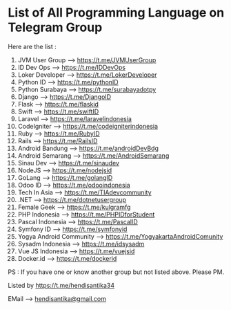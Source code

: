 # List of All Programming Language on Telegram Group


Here are the list :
1. JVM User Group 	--> https://t.me/JVMUserGroup
2. ID Dev Ops 		--> https://t.me/IDDevOps
3. Loker Developer 	--> https://t.me/LokerDeveloper
4. Python ID 		--> https://t.me/pythonID
5. Python Surabaya 	--> https://t.me/surabayadotpy
6. Django 			--> https://t.me/DjangoID
7. Flask 			--> https://t.me/flaskid
8. Swift 			--> https://t.me/swiftID
9. Laravel 			--> https://t.me/laravelindonesia
10. CodeIgniter 	--> https://t.me/codeigniterindonesia
11. Ruby 			--> https://t.me/RubyID
12. Rails 			--> https://t.me/RailsID
13. Android Bandung --> https://t.me/androidDevBdg
14. Android Semarang --> https://t.me/AndroidSemarang
15. Sinau Dev 		--> https://t.me/sinaudev
16. NodeJS 			--> https://t.me/nodejsid
17. GoLang 			--> https://t.me/golangID
18. Odoo ID 		--> https://t.me/odooindonesia
19. Tech In Asia 	--> https://t.me/TIAdevcommunity
20. .NET 			--> https://t.me/dotnetusergroup
21. Female Geek 	--> https://t.me/kulgramfg
22. PHP Indonesia  	--> https://t.me/PHPIDforStudent
23. Pascal Indonesia --> https://t.me/PascalID
24. Symfony ID 		--> https://t.me/symfonyid
25. Yogya Android Community -->  https://t.me/YogyakartaAndroidComunity
26. Sysadm Indonesia --> https://t.me/idsysadm
27. Vue JS Indonesia --> https://t.me/vuejsid
28. Docker.id 		--> https://t.me/dockerid


PS : If you have one or know another group but not listed above. Please PM.

Listed by  https://t.me/hendisantika34

EMail --> hendisantika@gmail.com

